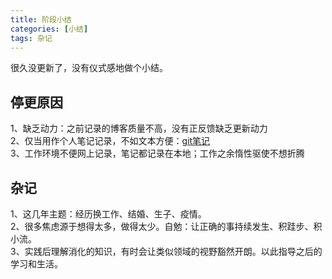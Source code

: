 ```yaml
---
title: 阶段小结
categories: [小结]
tags: 杂记
---
```


很久没更新了，没有仪式感地做个小结。

## 停更原因

1、缺乏动力：之前记录的博客质量不高，没有正反馈缺乏更新动力  
2、仅当用作个人笔记记录，不如文本方便：[git笔记](https://github.com/xiaodongQ/devNoteBackup)  
3、工作环境不便网上记录，笔记都记录在本地；工作之余惰性驱使不想折腾

## 杂记

1、这几年主题：经历换工作、结婚、生子、疫情。  
2、很多焦虑源于想得太多，做得太少。自勉：让正确的事持续发生、积跬步、积小流。  
3、实践后理解消化的知识，有时会让类似领域的视野豁然开朗。以此指导之后的学习和生活。  
